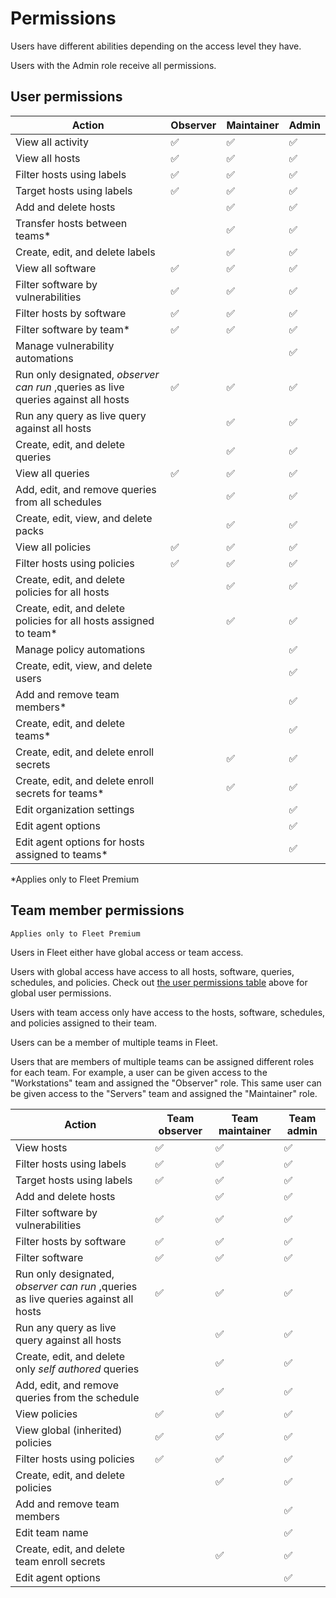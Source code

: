 # Permissions

Users have different abilities depending on the access level they have.

Users with the Admin role receive all permissions.

## User permissions

| **Action**                                           | Observer | Maintainer | Admin |
| ---------------------------------------------------- | -------- | ---------- | ----- |
| View all activity                                        | ✅       | ✅         | ✅    |
| View all hosts                                       | ✅       | ✅         | ✅    |
| Filter hosts using labels                            | ✅       | ✅         | ✅    |
| Target hosts using labels                            | ✅       | ✅         | ✅    |
| Add and delete hosts                                         |          | ✅         | ✅    |
| Transfer hosts between teams\*                       |          | ✅         | ✅    |
| Create, edit, and delete labels                      |          | ✅         | ✅    |
| View all software                                    | ✅       | ✅         | ✅    |
| Filter software by vulnerabilities                   | ✅       | ✅         | ✅    |
| Filter hosts by software                             | ✅       | ✅         | ✅    |
| Filter software by team*                             | ✅       | ✅         | ✅    |
| Manage vulnerability automations                     |          |           | ✅    |
| Run only designated, _observer can run_ ,queries as live queries against all hosts  | ✅       | ✅         | ✅    |
| Run any query as live query against all hosts        |          | ✅         | ✅    |
| Create, edit, and delete queries                     |          | ✅         | ✅    |
| View all queries                                     | ✅       | ✅         | ✅    |
| Add, edit, and remove queries from all schedules  |          | ✅         | ✅    |
| Create, edit, view, and delete packs                       |          | ✅         | ✅    |
| View all policies                                    | ✅       | ✅         | ✅    |
| Filter hosts using policies                          | ✅       | ✅         | ✅    |
| Create, edit, and delete policies for all hosts      |          | ✅         | ✅    |
| Create, edit, and delete policies for all hosts assigned to team\*     |          | ✅         | ✅    |
| Manage policy automations      |          |           | ✅    |
| Create, edit, view, and delete users                       |          |            | ✅    |
| Add and remove team members\*                        |          |            | ✅    |
| Create, edit, and delete teams\*                     |          |            | ✅    |
| Create, edit, and delete enroll secrets              |          | ✅         | ✅    |
| Create, edit, and delete enroll secrets for teams\*  |          | ✅         | ✅    |
| Edit organization settings                           |          |            | ✅    |
| Edit agent options                                   |          |            | ✅    |
| Edit agent options for hosts assigned to teams\*     |          |            | ✅    |




\*Applies only to Fleet Premium

## Team member permissions

`Applies only to Fleet Premium`

Users in Fleet either have global access or team access. 

Users with global access have access to all
hosts, software, queries, schedules, and policies. Check out [the user permissions
table](#user-permissions) above for global user permissions.

Users with team access only have access to the hosts, software, schedules, and policies assigned to
their team.

Users can be a member of multiple teams in Fleet.

Users that are members of multiple teams can be assigned different roles for each team. For example, a user can be given access to the "Workstations" team and assigned the "Observer" role. This same user can be given access to the "Servers" team and assigned the "Maintainer" role.

| **Action**                                                   | Team observer | Team maintainer | Team admin   |
| ------------------------------------------------------------ | -------- | ---------- | ------- |
| View hosts                                                   | ✅       | ✅         | ✅       |
| Filter hosts using labels                                    | ✅       | ✅         | ✅       |
| Target hosts using labels                                    | ✅       | ✅         | ✅       |
| Add and delete hosts                                         |          | ✅         | ✅       |
| Filter software by vulnerabilities                           | ✅       | ✅         | ✅       |
| Filter hosts by software                                     | ✅       | ✅         | ✅       |
| Filter software                                              | ✅       | ✅         | ✅       |
| Run only designated, _observer can run_ ,queries as live queries against all hosts  | ✅       | ✅         | ✅    |
| Run any query as live query against all hosts        |          | ✅         | ✅    |
| Create, edit, and delete only _self authored_ queries        |          | ✅         | ✅       |
| Add, edit, and remove queries from the schedule                    |          | ✅         | ✅       |
| View policies                                     | ✅       | ✅         | ✅       |
| View global (inherited) policies                             | ✅       | ✅         | ✅       |
| Filter hosts using policies                 | ✅       | ✅         | ✅       |
| Create, edit, and delete policies                  |          | ✅         | ✅       |
| Add and remove team members                                  |          |            | ✅       |
| Edit team name                                               |          |            | ✅       |
| Create, edit, and delete team enroll secrets                 |          | ✅         | ✅       |
| Edit agent options                                      |          |            | ✅       |


<meta name="pageOrderInSection" value="900">
